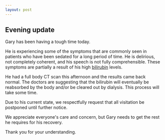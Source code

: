 ```yaml
---
layout: post
---
```


## Evening update

Gary has been having a tough time today.

He is experiencing some of the symptoms that are commonly seen in patients who have been sedated for a long period of time. He is delirious, not completely coherent, and his speech is not fully comprehensible. These symptoms are partially a result of his high [bilirubin](https://www.webmd.com/a-to-z-guides/bilirubin-test#1) levels.

He had a full body CT scan this afternoon and the results came back normal. The doctors are suggesting that the bilirubin will eventually be reabsorbed by the body and/or be cleared out by dialysis. This process will take some time.

Due to his current state, we respectfully request that all visitation be postponed until further notice.

We appreciate everyone's care and concern, but Gary needs to get the rest he requires for his recovery.

Thank you for your understanding.
